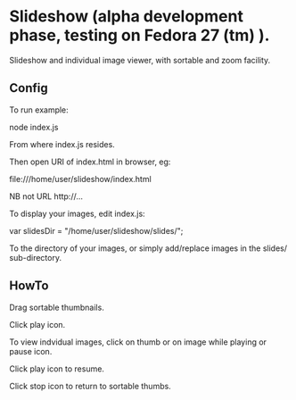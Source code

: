 # Slideshow (alpha development phase, testing on Fedora 27 (tm) ).
Slideshow and individual image viewer, with sortable and zoom facility.

## Config

To run example:

node index.js

From where index.js resides.

Then open URI of index.html in browser, eg:

file:///home/user/slideshow/index.html

NB not URL http://...

To display your images, edit index.js:

var slidesDir = "/home/user/slideshow/slides/";

To the directory of your images, or simply add/replace images in the slides/ sub-directory.

## HowTo

Drag sortable thumbnails.

Click play icon.

To view indvidual images, click on thumb or on image while playing or pause icon.

Click play icon to resume.

Click stop icon to return to sortable thumbs.
		

